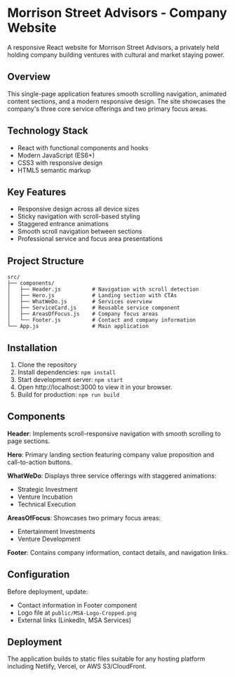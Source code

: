 # Morrison Street Advisors - Company Website

A responsive React website for Morrison Street Advisors, a privately held holding company building ventures with cultural and market staying power.

## Overview

This single-page application features smooth scrolling navigation, animated content sections, and a modern responsive design. The site showcases the company's three core service offerings and two primary focus areas.

## Technology Stack

- React with functional components and hooks
- Modern JavaScript (ES6+)
- CSS3 with responsive design
- HTML5 semantic markup

## Key Features

- Responsive design across all device sizes
- Sticky navigation with scroll-based styling
- Staggered entrance animations
- Smooth scroll navigation between sections
- Professional service and focus area presentations

## Project Structure

```
src/
├── components/
│   ├── Header.js          # Navigation with scroll detection
│   ├── Hero.js            # Landing section with CTAs
│   ├── WhatWeDo.js        # Services overview
│   ├── ServiceCard.js     # Reusable service component
│   ├── AreasOfFocus.js    # Company focus areas
│   └── Footer.js          # Contact and company information
└── App.js                 # Main application
```

## Installation

1. Clone the repository
2. Install dependencies: `npm install`
3. Start development server: `npm start`
4. Open http://localhost:3000 to view it in your browser.
5. Build for production: `npm run build`

## Components

**Header**: Implements scroll-responsive navigation with smooth scrolling to page sections.

**Hero**: Primary landing section featuring company value proposition and call-to-action buttons.

**WhatWeDo**: Displays three service offerings with staggered animations:
- Strategic Investment
- Venture Incubation  
- Technical Execution

**AreasOfFocus**: Showcases two primary focus areas:
- Entertainment Investments
- Venture Development

**Footer**: Contains company information, contact details, and navigation links.

## Configuration

Before deployment, update:
- Contact information in Footer component
- Logo file at `public/MSA-Logo-Cropped.png`
- External links (LinkedIn, MSA Services)

## Deployment

The application builds to static files suitable for any hosting platform including Netlify, Vercel, or AWS S3/CloudFront.